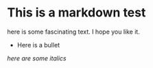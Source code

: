 # This is a markdown test

here is some fascinating text.
I hope you like it.

* Here is a bullet

*here are some italics*
